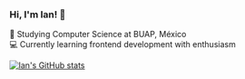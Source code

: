 ### Hi, I'm Ian! 👋

 🔭 Studying Computer Science at BUAP, México<br/> 
 💻 Currently learning frontend development with enthusiasm<br/>

 <!---Github Stats--->
[![Ian's GitHub stats](https://github-readme-stats.vercel.app/api?username=IanMinor&show_icons=true&theme=tokyonight)](https://github.com/anuraghazra/github-readme-stats)
